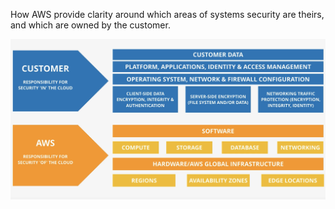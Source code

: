 How AWS provide clarity around which areas of systems security are theirs, and which are owned by the customer.

![Pasted image 20250128203914.png](_atts/Pasted%20image%2020250128203914.png)
